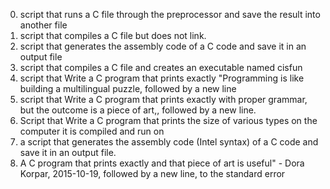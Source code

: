 0. script that runs a C file through the preprocessor and save the result into another file
1. script that compiles a C file but does not link.
2. script that generates the assembly code of a C code and save it in an output file
3. script that compiles a C file and creates an executable named cisfun
4. script that Write a C program that prints exactly "Programming is like building a multilingual puzzle, followed by a new line
5. script that Write a C program that prints exactly with proper grammar, but the outcome is a piece of art,, followed by a new line.
6. Script that Write a C program that prints the size of various types on the computer it is compiled and run on
7. a script that generates the assembly code (Intel syntax) of a C code and save it in an output file.
8. A C program that prints exactly and that piece of art is useful" - Dora Korpar, 2015-10-19, followed by a new line, to the standard error
